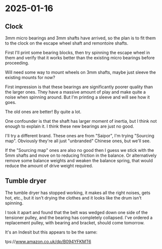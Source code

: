 # 2025-01-16

## Clock

3mm micro bearings and 3mm shafts have arrived, so the plan is to fit them to the clock
on the escape wheel shaft and remontoire shafts.

First I'll print some bearing blocks, then try spinning the escape wheel in them and verify
that it works better than the existing micro bearings before proceeding.

Will need some way to mount wheels on 3mm shafts, maybe just sleeve the existing
mounts for now?

First impression is that these bearings are significantly poorer quality than the larger
ones. They have a massive amount of play and make quite a noise when spinning around. But
I'm printing a sleeve and will see how it goes.

The old ones are better! By quite a lot.

One confounder is that the shaft has larger moment of inertia, but I think not enough
to explain it. I think these new bearings are just no good.

I'll try a different brand. These ones are from "Saipor", I'm trying "Sourcing map".
Obviously they're all just "unbranded" Chinese ones, but we'll see.

If the "Sourcing map" ones are also no good then I guess we stick with the 5mm shafts
and move on to reducing friction in the balance. Or alternatively remove some balance weights
and weaken the balance spring, that would reduce the amount of drive weight required.

## Tumble dryer

The tumble dryer has stopped working, it makes all the right noises, gets hot, etc., but it
isn't drying the clothes and it looks like the drum isn't spinning.

I took it apart and found that the belt was wedged down one side of the tensioner pulley,
and the bearing has completely collapsed. I've ordered a replacement pulley, with bearing
and bracket, should come tomorrow.

It's an Indesit but this appears to be the same:

tps://www.amazon.co.uk/dp/B094YFKMT6
